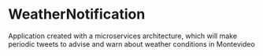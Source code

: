 # WeatherNotification
Application created with a microservices architecture, which will make periodic tweets to advise and warn about weather conditions in Montevideo
